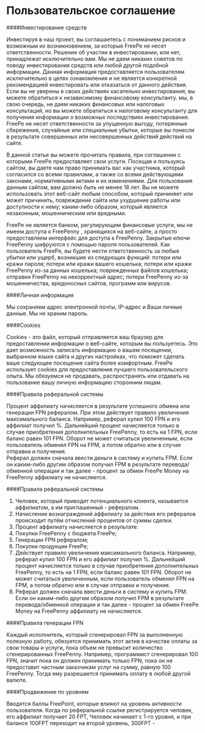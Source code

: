 # Пользовательское соглашение

####Инвестирование средств

Инвестируя в наш проект, вы соглашаетесь с пониманием рисков и возможным их возникновением, за которые FreePe не несет ответственности. Решение об участии в инвестировании, или нет, принадлежат исключительно вам. Мы не даем никаких советов по поводу инвестирования средств или любой другой подобной информации. Данная информация предоставляется пользователям исключительно в целях ознакомления и не является конкретной рекомендацией инвестировать или отказаться от данного действия. Если вы не уверены в своих действиях касательно инвестирования, вы можете обратиться к независимому финансовому консультанту. мы, в свою очередь, не даем никаких финансовых или налоговых консультаций, но вы можете обратиться к налоговому консультанту для получения информации о возможных последствиях инвестирования. FreePe не несет ответственности за упущенную выгоду, потерянные сбережения, случайные или специальные убытки, которые вы понесли в результате совершенных или несовершенных действий действий на сайте.

В данной статье вы можете прочитать правила, при соглашении с которыми FreePe предоставляет свои услуги. Посещая и пользуясь сайтом, вы даете нам право принимать вас как участника, который согласился со всеми правилами, а также со всеми действующими законами, нормативными актами и их изменениями. 
Для пользования данным сайтом, вам должно быть не менее 18 лет. Вы не можете использовать этот веб-сайт любым способом, который причиняет или может причинить, повреждение сайта или ухудшение работы или доступности к нему; каким-либо образом, который является незаконным, мошенническим или вредными. 


FreePe не является банком, регулирующим финансовые услуги, мы не имеем доступа к FreePenny , хранящихся на веб-сайте, а просто предоставляем интерфейс для доступа к FreePenny. Закрытые ключи FreePenny шифруются с помощью пароля пользователей. Как пользователь FreePe, вы будете нести ответственность за любые убытки или ущерб, возникшие из следующих функций:
потери или кражи пароля;
потери или кражи вашего кошелька;
потери или кражи FreePenny из-за данных кошелька;
поврежденных файлов кошелька;
отправки FreePenny на некорректный адрес;
потери FreePenny из-за мошенничества, вредоносных сайтов, программ или вирусов. 

####Личная информация

Мы сохраняем адрес электронной почты, IP-адрес и Ваши личные данные. Мы не храним пароль. 

####Cookies

Cookies - это файл, который отправляется ваш браузер для предоставлении информации о веб-сайте, которым вы пользуетесь. Это дает возможность записать информацию о вашем посещении, выбранном языке сайта и других настройках, что поможет сделать ваше следующее посещение сайта более комфортным. FreePe использует cookies для предоставления лучшего пользовательского опыта. Мы обязуемся не продавать, распространять или отдавать на пользование вашу личную информацию сторонним лицам.  

####Правила реферальной системы

Процент аффилиату начисляется в результате успешного обмена или генерации FPN рефералом. При этом действует правило увеличения максимального баланса. Например, реферал купил 100 FPN и его аффилиат получил %.  Дальнейший процент начисляется только в случае приобретения дополнительных FreePenny, то есть на 1 FPN, если баланс равен 101 FPN. Оборот не может считаться увеличенным, если пользователь обменял FPN на FPM, а потом обратно или в случае отправки и получения.  
Реферал должен сначала ввести деньги в систему и купить FPM. Если он каким-либо другим образом получил FPM в результате перевода/обменной операции и так далее - процент за обмен FreePe Money на FreePenny аффилиату не начисляется.

####Правила реферальной системы
1. Человек, который приводит потенциального клиента, называется аффилиатом, а им приглашенный - рефералом.
2. Начисление вознаграждений аффилиату за действия его рефералов происходит путём отчислений процентов от суммы сделки.
3. Процент аффилиату начисляется в результате:
  1. Покупки FreePenny с бюджета FreePe;
  2. Генерации FPN рефералом;
  3. Покупки продукции FreePe;
4. Действует правило увеличения максимального баланса. Например, реферал купил 100 FPN и его аффилиат получил %. Дальнейший процент начисляется только в случае приобретения дополнительных FreePenny, то есть на 1 FPN, если баланс равен 101 FPN. Оборот не может считаться увеличенным, если пользователь обменял FPN на FPM, а потом обратно или в случае отправки и получения.  
5. Реферал должен сначала ввести деньги в систему и купить FPM. Если он каким-либо другим образом получил FPM в результате перевода/обменной операции и так далее - процент за обмен FreePe Money на FreePenny аффилиату не начисляется.


####Правила генерации FPN

Каждый исполнитель, который сгенерировал FPN за выполненную полезную работу, обязуется принимать этот актив в качестве оплаты за свои товары и услуги, пока объем не превысит количество сгенерированных FreePenny. Например, программист сгенерировал 100 FPN, значит пока он должен принимать только FPN, пока он не предоставит частным заказчикам услуг на сумму, равную 100 FreePenny. Тогда ему разрешается принимать оплату в любой другой валюте.

####Продвижение по уровням

Вводятся баллы FreePoint, которые влияют на уровень активности пользователя. Когда по реферальной ссылке регистрируется человек, его аффилиат получает 20 FPT, Человек начинает с 1-го уровня, и при балансе 100FPT переходит на второй уровень, 300FPT - 